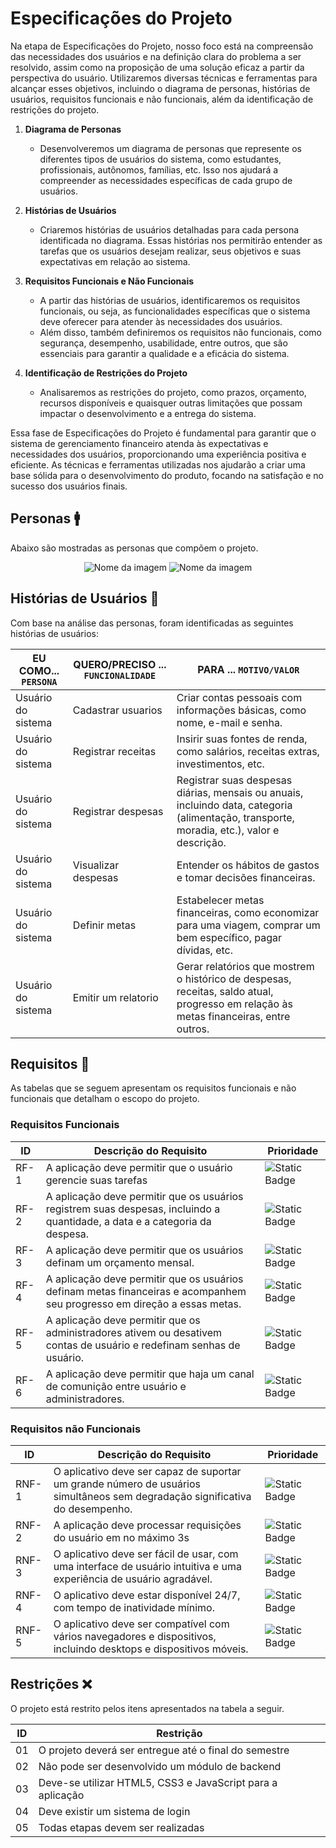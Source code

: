 # Especificações do Projeto

Na etapa de Especificações do Projeto, nosso foco está na compreensão das necessidades dos usuários e na definição clara do problema a ser resolvido, assim como na proposição de uma solução eficaz a partir da perspectiva do usuário. Utilizaremos diversas técnicas e ferramentas para alcançar esses objetivos, incluindo o diagrama de personas, histórias de usuários, requisitos funcionais e não funcionais, além da identificação de restrições do projeto.

1. **Diagrama de Personas**
   - Desenvolveremos um diagrama de personas que represente os diferentes tipos de usuários do sistema, como estudantes, profissionais, autônomos, famílias, etc. Isso nos ajudará a compreender as necessidades específicas de cada grupo de usuários.

2. **Histórias de Usuários**
   - Criaremos histórias de usuários detalhadas para cada persona identificada no diagrama. Essas histórias nos permitirão entender as tarefas que os usuários desejam realizar, seus objetivos e suas expectativas em relação ao sistema.

3. **Requisitos Funcionais e Não Funcionais**
   - A partir das histórias de usuários, identificaremos os requisitos funcionais, ou seja, as funcionalidades específicas que o sistema deve oferecer para atender às necessidades dos usuários.
   - Além disso, também definiremos os requisitos não funcionais, como segurança, desempenho, usabilidade, entre outros, que são essenciais para garantir a qualidade e a eficácia do sistema.

4. **Identificação de Restrições do Projeto**
   - Analisaremos as restrições do projeto, como prazos, orçamento, recursos disponíveis e quaisquer outras limitações que possam impactar o desenvolvimento e a entrega do sistema.

Essa fase de Especificações do Projeto é fundamental para garantir que o sistema de gerenciamento financeiro atenda às expectativas e necessidades dos usuários, proporcionando uma experiência positiva e eficiente. As técnicas e ferramentas utilizadas nos ajudarão a criar uma base sólida para o desenvolvimento do produto, focando na satisfação e no sucesso dos usuários finais.


## Personas 🚹
Abaixo são mostradas as personas que compõem o projeto.

<div align="center">

![Nome da imagem](https://i.imgur.com/3YdETzU.png)
![Nome da imagem](https://i.imgur.com/BKycAVV.png)

</div>


## Histórias de Usuários 📝

Com base na análise das personas, foram identificadas as seguintes histórias de usuários:

|EU COMO... `PERSONA`| QUERO/PRECISO ... `FUNCIONALIDADE` |PARA ... `MOTIVO/VALOR`                 |
|--------------------|------------------------------------|----------------------------------------|
|Usuário do sistema | Cadastrar usuarios                | Criar contas pessoais com informações básicas, como nome, e-mail e senha. |
|Usuário do sistema | Registrar receitas        | Insirir suas fontes de renda, como salários, receitas extras, investimentos, etc.                   |
|Usuário do sistema | Registrar despesas       | Registrar suas despesas diárias, mensais ou anuais, incluindo data, categoria (alimentação, transporte, moradia, etc.), valor e descrição.   |
|Usuário do sistema | Visualizar despesas               | Entender os hábitos de gastos e tomar decisões financeiras.                   |
|Usuário do sistema | Definir metas                      |   Estabelecer metas financeiras, como economizar para uma viagem, comprar um bem específico, pagar dívidas, etc.                  |
|Usuário do sistema | Emitir um relatorio      | Gerar relatórios que mostrem o histórico de despesas, receitas, saldo atual, progresso em relação às metas financeiras, entre outros.                |


## Requisitos 📣

As tabelas que se seguem apresentam os requisitos funcionais e não funcionais que detalham o escopo do projeto.

### Requisitos Funcionais

|ID    | Descrição do Requisito  | Prioridade | 
|------|-----------------------------------------|----| 
|RF-1| A aplicação deve permitir que o usuário gerencie suas tarefas | ![Static Badge](https://img.shields.io/badge/ALTA-red) |  
|RF-2| A aplicação deve permitir que os usuários registrem suas despesas, incluindo a quantidade, a data e a categoria da despesa. | ![Static Badge](https://img.shields.io/badge/M%C3%89DIA-yellow) | 
|RF-3| A aplicação deve permitir que os usuários definam um orçamento mensal. | ![Static Badge](https://img.shields.io/badge/ALTA-red) | 
|RF-4| A aplicação deve permitir que os usuários definam metas financeiras e acompanhem seu progresso em direção a essas metas. | ![Static Badge](https://img.shields.io/badge/M%C3%89DIA-yellow) | 
|RF-5| A aplicação deve permitir que os administradores ativem ou desativem contas de usuário e redefinam senhas de usuário. | ![Static Badge](https://img.shields.io/badge/BAIXA-green) | 
|RF-6| A aplicação deve permitir que haja um canal de comunição entre usuário e administradores. |![Static Badge](https://img.shields.io/badge/ALTA-red)  | 




### Requisitos não Funcionais

|ID     | Descrição do Requisito  |Prioridade |
|-------|-------------------------|----|
|RNF-1| O aplicativo deve ser capaz de suportar um grande número de usuários simultâneos sem degradação significativa do desempenho. |![Static Badge](https://img.shields.io/badge/ALTA-red) | 
|RNF-2| A aplicação deve processar requisições do usuário em no máximo 3s | ![Static Badge](https://img.shields.io/badge/BAIXA-green)  |
|RNF-3| O aplicativo deve ser fácil de usar, com uma interface de usuário intuitiva e uma experiência de usuário agradável. | ![Static Badge](https://img.shields.io/badge/M%C3%89DIA-yellow)  |
|RNF-4| O aplicativo deve estar disponível 24/7, com tempo de inatividade mínimo. |  ![Static Badge](https://img.shields.io/badge/ALTA-red) |
|RNF-5| O aplicativo deve ser compatível com vários navegadores e dispositivos, incluindo desktops e dispositivos móveis. | ![Static Badge](https://img.shields.io/badge/ALTA-red)   |



## Restrições ❌

O projeto está restrito pelos itens apresentados na tabela a seguir.

|ID| Restrição                                             |
|--|-------------------------------------------------------|
|01| O projeto deverá ser entregue até o final do semestre |
|02| Não pode ser desenvolvido um módulo de backend        |
|03| Deve-se utilizar HTML5, CSS3 e JavaScript para a aplicação        |
|04| Deve existir um sistema de login        |
|05| Todas etapas devem ser realizadas       |


